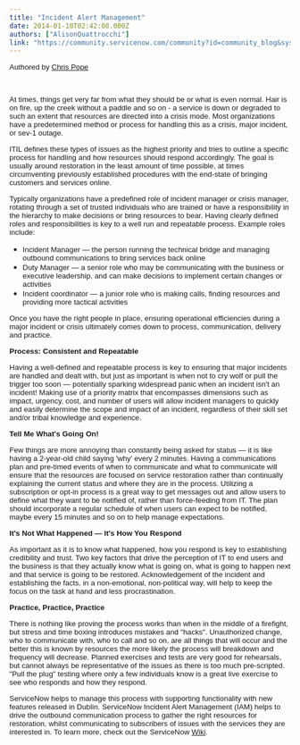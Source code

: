 ```yaml
---
title: "Incident Alert Management"
date: 2014-01-10T02:42:08.000Z
authors: ["AlisonQuattrocchi"]
link: "https://community.servicenow.com/community?id=community_blog&sys_id=003d2ae5dbd0dbc01dcaf3231f961931"
---
```

<p><span style="font-size: 10pt; font-family: arial,helvetica,sans-serif;">Authored by <a title="" _jive_internal="true" href="/community?id=community_user_profile&user=a9f016a1db981fc09c9ffb651f961956">Chris Pope</a></span></p><p><span style="font-size: 10pt; font-family: arial,helvetica,sans-serif;"><br/></span></p><p><span style="font-size: 10pt; font-family: arial,helvetica,sans-serif;">At times, things get very far from what they should be or what is even normal. Hair is on fire, up the creek without a paddle and so on - a service is down or degraded to such an extent that resources are directed into a crisis mode. Most organizations have a predetermined method or process for handling this as a crisis, major incident, or sev-1 outage. </span></p><p></p><p><span style="font-family: arial,helvetica,sans-serif; font-size: 10pt;">ITIL defines these types of issues as the highest priority and tries to outline a specific process for handling and how resources should respond accordingly. The goal is usually around restoration in the least amount of time possible, at times circumventing previously established procedures with the end-state of bringing customers and services online.</span></p><p></p><p><span style="font-family: arial,helvetica,sans-serif; font-size: 10pt;">Typically organizations have a predefined role of incident manager or crisis manager, rotating through a set of trusted individuals who are trained or have a responsibility in the hierarchy to make decisions or bring resources to bear. Having clearly defined roles and responsibilities is key to a well run and repeatable process. Example roles include:</span></p><p></p><ul style="list-style-type: disc;"><li><span style="font-family: arial,helvetica,sans-serif; font-size: 10pt;">Incident Manager — the person running the technical bridge and managing outbound communications to bring services back online</span></li><li><span style="font-family: arial,helvetica,sans-serif; font-size: 10pt;">Duty Manager — a senior role who may be communicating with the business or executive leadership, and can make decisions to implement certain changes or activities</span></li><li><span style="font-family: arial,helvetica,sans-serif; font-size: 10pt;">Incident coordinator — a junior role who is making calls, finding resources and providing more tactical activities</span></li></ul><p></p><p><span style="font-family: arial,helvetica,sans-serif; font-size: 10pt;">Once you have the right people in place, ensuring operational efficiencies during a major incident or crisis ultimately comes down to process, communication, delivery and practice. </span></p><p></p><p><span style="font-family: arial,helvetica,sans-serif; font-size: 10pt;"><strong>Process: Consistent and Repeatable</strong></span></p><p><span style="font-family: arial,helvetica,sans-serif; font-size: 10pt;">Having a well-defined and repeatable process is key to ensuring that major incidents are handled and dealt with, but just as important is when not to cry wolf or pull the trigger too soon — potentially sparking widespread panic when an incident isn't an incident! Making use of a priority matrix that encompasses dimensions such as impact, urgency, cost, and number of users will allow incident managers to quickly and easily determine the scope and impact of an incident, regardless of their skill set and/or tribal knowledge and experience.</span></p><p></p><p><span style="font-family: arial,helvetica,sans-serif; font-size: 10pt;"><strong>Tell Me What's Going On!</strong></span></p><p><span style="font-family: arial,helvetica,sans-serif; font-size: 10pt;">Few things are more annoying than constantly being asked for status — it is like having a 2-year-old child saying 'why' every 2 minutes. Having a communications plan and pre-timed events of when to communicate and what to communicate will ensure that the resources are focused on service restoration rather than continually explaining the current status and where they are in the process. Utilizing a subscription or opt-in process is a great way to get messages out and allow users to define what they want to be notified of, rather than force-feeding from IT. The plan should incorporate a regular schedule of when users can expect to be notified, maybe every 15 minutes and so on to help manage expectations.</span></p><p></p><p><span style="font-family: arial,helvetica,sans-serif; font-size: 10pt;"><strong>It's Not What Happened — It's How You Respond</strong></span></p><p><span style="font-family: arial,helvetica,sans-serif; font-size: 10pt;">As important as it is to know what happened, how you respond is key to establishing credibility and trust. Two key factors that drive the perception of IT to end users and the business is that they actually know what is going on, what is going to happen next and that service is going to be restored. Acknowledgement of the incident and establishing the facts, in a non-emotional, non-political way, will help to keep the focus on the task at hand and less procrastination.</span></p><p></p><p><span style="font-family: arial,helvetica,sans-serif; font-size: 10pt;"><strong>Practice, Practice, Practice</strong></span></p><p><span style="font-family: arial,helvetica,sans-serif; font-size: 10pt;">There is nothing like proving the process works than when in the middle of a firefight, but stress and time boxing introduces mistakes and "hacks". Unauthorized change, who to communicate with, who to call and so on, are all things that will occur and the better this is known by resources the more likely the process will breakdown and frequency will decrease. Planned exercises and tests are very good for rehearsals, but cannot always be representative of the issues as there is too much pre-scripted. "Pull the plug" testing where only a few individuals know is a great live exercise to see who responds and how they respond.</span></p><p></p><p><span style="font-family: arial,helvetica,sans-serif; font-size: 10pt;">ServiceNow helps to manage this process with supporting functionality with new features released in Dublin. ServiceNow Incident Alert Management (IAM) helps to drive the outbound communication process to gather the right resources for restoration, whilst communicating to subscribers of issues with the services they are interested in. To learn more, check out the ServiceNow <a title="ki.servicenow.com/index.php?title=Incident_Alert_Management" href="http://wiki.servicenow.com/index.php?title=Incident_Alert_Management">Wiki</a></span><span style="font-size: 10pt; font-family: arial,helvetica,sans-serif;">.</span></p>